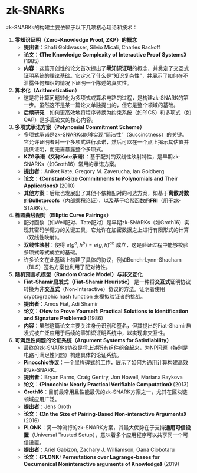 # zk-SNARKs

zk-SNARKs的构建主要依赖于以下几项核心理论和技术：

1. **零知识证明（Zero-Knowledge Proof, ZKP）的概念**
   * **提出者**：Shafi Goldwasser, Silvio Micali, Charles Rackoff
   * **论文**：**《The Knowledge Complexity of Interactive Proof Systems》** (1985)
   * **内容**：这篇开创性的论文首次提出了**零知识证明**的概念，并奠定了交互式证明系统的理论基础。它定义了什么是“知识复杂性”，并展示了如何在不泄露任何知识的情况下证明一个陈述的真实性。
2. **算术化（Arithmetization）**
   * 这是将计算问题转化为多项式或算术电路的过程，是构建zk-SNARK的第一步。虽然这不是某一篇论文单独提出的，但它是整个领域的基础。
   * **后续研究**：如何更高效地将程序转换为约束系统（如R1CS）和多项式（如QAP）是多篇论文的核心内容。
3. **多项式承诺方案（Polynomial Commitment Scheme）**
   * 多项式承诺是zk-SNARKs能够实现“简洁性”（Succinctness）的关键。它允许证明者对一个多项式进行承诺，然后可以在一个点上揭示其估值并提供证明，而无需暴露整个多项式。
   * **KZG承诺（又称Kate承诺）**：基于配对的双线性映射特性，是早期zk-SNARKs（如Groth16）常用的承诺方案。
   * **提出者**：Aniket Kate, Gregory M. Zaverucha, Ian Goldberg
   * **论文**：**《Constant-Size Commitments to Polynomials and Their Applications》** (2010)
   * **其他方案**：后续也发展出了其他不依赖配对的可选方案，如基于**离散对数**的**Bulletproofs**（内部乘积论证），以及基于哈希函数的**FRI**（用于zk-STARKs）。
4. **椭圆曲线配对（Elliptic Curve Pairings）**
   * 配对函数（如Weil配对、Tate配对）是早期zk-SNARKs（如Groth16）实现其密码学魔力的关键工具，它允许在加密数据之上进行有限形式的计算（双线性映射）。
   * **双线性映射**：使得 $e(g^a, h^b) = e(g, h)^{ab}$ 成立，这是验证过程中能够校验多项式等式成立的基础。
   * 许多论文在此基础上构建了具体的协议，例如Boneh-Lynn-Shacham（BLS）签名方案也利用了配对特性。
5. **随机预言机模型（Random Oracle Model）与非交互化**
   * **Fiat-Shamir启发式（Fiat-Shamir Heuristic）** 是一种将**交互式**证明协议转换为**非交互式**（Non-Interactive）协议的方法。证明者使用 cryptographic hash function 来模拟验证者的挑战。
   * **提出者**：Amos Fiat, Adi Shamir
   * **论文**：**《How to Prove Yourself: Practical Solutions to Identification and Signature Problems》** (1986)
   * **内容**：虽然这篇论文主要关注身份识别和签名，但其提出的Fiat-Shamir启发式被广泛应用于后续的零知识证明系统中，以实现非交互性。
6. **可满足性问题的论证系统（Argument Systems for Satisfiability）**
   * 最终的zk-SNARKs协议是将上述所有组件组合起来，为NP问题（特别是电路可满足性问题）构建具体的论证系统。
   * **Pinocchio协议**：一个里程碑式的工作，展示了如何为通用计算构建高效的zk-SNARK。
   * **提出者**：Bryan Parno, Craig Gentry, Jon Howell, Mariana Raykova
   * **论文**：**《Pinocchio: Nearly Practical Verifiable Computation》** (2013)
   * **Groth16**：目前最常用且性能最优的zk-SNARK方案之一，尤其在区块链领域应用广泛。
   * **提出者**：Jens Groth
   * **论文**：**《On the Size of Pairing-Based Non-interactive Arguments》** (2016)
   * **PLONK**：另一种流行的zk-SNARK方案，其最大优势在于支持**通用可信设置**（Universal Trusted Setup），意味着多个应用程序可以共享同一个可信设置。
   * **提出者**：Ariel Gabizon, Zachary J. Williamson, Oana Ciobotaru
   * **论文**：**《PLONK: Permutations over Lagrange-bases for Oecumenical Noninteractive arguments of Knowledge》** (2019)
